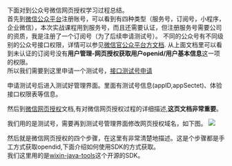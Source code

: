 下面对到公众号微信网页授权学习过程总结。    
首先到[微信公众平台](https://mp.weixin.qq.com/)注册账号，可以看到有四种类型（服务号，订阅号，小程序，企业微信），本次实战课程用到服务号，而且还需要认证，但注册服务号需要公司的资质，我是注册了一个订阅号（为了后续申请测试号）。
不同的公众号有不同级别的公众号接口权限，详情可以参见[微信官公众平台方文档](https://mp.weixin.qq.com/wiki?t=resource/res_main&id=mp1433401084).
从上面文档里可以看到未认证的订阅号没有**用户管理-网页授权获取用户openid/用户基本信息**这一项的权限。    
所以我们需要到这里申请一个测试号，[接口测试号申请](https://mp.weixin.qq.com/wiki?t=resource/res_main&id=mp1421137522)

申请测试号后进入测试好管理界面。里面有测试号信息(appID,appSectet)、体验接口权限表等信息。

然后到[微信网页授权](https://mp.weixin.qq.com/wiki?t=resource/res_main&id=mp1421140842)文档,有对微信网页授权过程的详细描述,**这页文档非常重要**。     

我们用的是测试号，需要再到测试号管理界面修改网页授权域名，如下图。
![](https://github.com/sqmax/springboot-project/blob/blog/pic/7.png)

然后就是微信网页授权的四个步骤，在这里有非常清楚地描述。这是个步骤都是手工方式获取opendid,下面介绍如何使用SDK的方式获取。    
我们这里用的是[wixin-java-tools](https://github.com/Wechat-Group/weixin-java-tools)这个开源的SDK。



